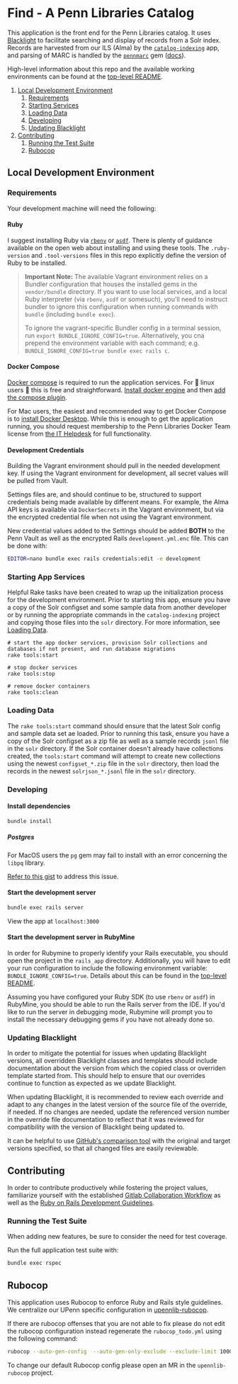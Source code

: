 # Find - A Penn Libraries Catalog

This application is the front end for the Penn Libraries catalog. It uses 
[Blacklight](https://github.com/projectblacklight/blacklight) to facilitate searching and display of records from a Solr
index. Records are harvested from our ILS (Alma) by the 
[`catalog-indexing`](https://gitlab.library.upenn.edu/dld/catalog/catalog-indexing) app, and parsing of MARC is handled 
by the [`pennmarc`](https://gitlab.library.upenn.edu/dld/catalog/pennmarc) gem 
([docs](https://rubygems.org/gems/pennmarc)).

High-level information about this repo and the available working environments can be found at the [top-level README](README.md).

1. [Local Development Environment](#local-development-environment)
   1. [Requirements](#requirements)
   2. [Starting Services](#starting-app-services)
   3. [Loading Data](#loading-data)
   4. [Developing](#developing)
   5. [Updating Blacklight](#updating-blacklight)
2. [Contributing](#contributing)
   1. [Running the Test Suite](#running-the-test-suite)
   2. [Rubocop](#rubocop)

## Local Development Environment

### Requirements

Your development machine will need the following:

#### Ruby

I suggest installing Ruby via [`rbenv`](https://github.com/rbenv/rbenv) or [`asdf`](https://asdf-vm.com/). There is
plenty of guidance available on the open web about installing and using these tools. The `.ruby-version` and
`.tool-versions` files in this repo explicitly define the version of Ruby to be installed.

> __Important Note:__ The available Vagrant environment relies on a Bundler configuration that houses the installed gems in the `vendor/bundle` directory.
> If you want to use local services, and a local Ruby interpreter (via `rbenv`, `asdf` or somesuch), you'll need to instruct bundler to ignore this configuration when running commands with `bundle` (including `bundle exec`).
>
> To ignore the vagrant-specific Bundler config in a terminal session, run `export BUNDLE_IGNORE_CONFIG=true`. Alternatively, you cna prepend the environment variable with each command; e.g. `BUNDLE_IGNORE_CONFIG=true bundle exec rails c`.

#### Docker Compose

[Docker compose](https://docs.docker.com/compose/install/) is required to run the application services. For 🌈 linux 
users 🌈 this is free and straightforward. [Install docker engine](https://docs.docker.com/engine/install/) and then
[add the compose plugin](https://docs.docker.com/compose/install/linux/#install-the-plugin-manually).

For Mac users, the easiest and recommended way to get Docker Compose is to 
[install Docker Desktop](https://docs.docker.com/desktop/install/mac-install/). While this is enough to get the 
application running, you should request membership to the Penn Libraries Docker Team license 
from [the IT Helpdesk](https://ithelp.library.upenn.edu/support/home) for full functionality.

#### Development Credentials
 
Building the Vagrant environment should pull in the needed development key. If using the Vagrant environment for development, all secret values will be pulled from Vault. 

Settings files are, and should continue to be, structured to support credentials being made available by different means. For example, the Alma API keys is available via `DockerSecrets` in the Vagrant environment, but via the encrypted credential file when not using the Vagrant environment.

New credential values added to the Settings should be added **BOTH** to the Penn Vault as well as the encrypted Rails `development.yml.enc` file. This can be done with:

```bash
EDITOR=nano bundle exec rails credentials:edit -e development
```

### Starting App Services

Helpful Rake tasks have been created to wrap up the initialization process for the development environment. Prior to
starting this app, ensure you have a copy of the Solr configset and some sample data from another developer or by 
running the appropriate commands in the `catalog-indexing` project and copying those files into the `solr` directory.
For more information, see [Loading Data](#loading-data).

```
# start the app docker services, provision Solr collections and databases if not present, and run database migrations
rake tools:start

# stop docker services
rake tools:stop

# remove docker containers
rake tools:clean
```

### Loading Data

The `rake tools:start` command should ensure that the latest Solr config and sample data set ae loaded. Prior to running
this task, ensure you have a copy of the Solr configset as a zip file as well as a sample records `jsonl` file in the
`solr` directory. If the Solr container doesn't already have collections created, the `tools:start` command will attempt
to create new collections using the newest `configset_*.zip` file in the `solr` directory, then load the records in the 
newest `solrjson_*.jsonl` file in the `solr` directory.

### Developing

#### Install dependencies

```bash
bundle install
```

##### Postgres
For MacOS users the `pg` gem may fail to install with an error concerning the `libpq` library.

[Refer to this gist](https://gist.github.com/tomholford/f38b85e2f06b3ddb9b4593e841c77c9e) to address this issue.

#### Start the development server

```bash
bundle exec rails server
```
 
View the app at `localhost:3000`

#### Start the development server in RubyMine

In order for Rubymine to properly identify your Rails executable, you should open the project in the `rails_app` directory. Additionally, you will have to edit your run configuration to include the following environment variable: `BUNDLE_IGNORE_CONFIG=true`. Details about this can be found in the [top-level README](README.md). 

Assuming you have configured your Ruby SDK (to use `rbenv` or `asdf`) in RubyMine, you should be able to run the Rails server from the IDE. If you'd like to run the server in debugging mode, Rubymine will prompt you to install the necessary debugging gems if you have not already done so.

### Updating Blacklight

In order to mitigate the potential for issues when updating Blacklight versions, all overridden Blacklight classes and templates should include documentation about the version from which the copied class or overriden template started from. This should help to ensure that our overrides continue to function as expected as we update Blacklight.

When updating Blacklight, it is recommended to review each override and adapt to any changes in the latest version of the source file of the override, if needed. If no changes are needed, update the referenced version number in the override file documentation to reflect that it was reviewed for compatibility with the version of Blacklight being updated to.

It can be helpful to use [GitHub's comparison tool](https://github.com/projectblacklight/blacklight/compare/v8.8.0...v8.11.0) with the original and target versions specified, so that all changed files are easily reviewable.

## Contributing

In order to contribute productively while fostering the project values, familiarize yourself with the established
[Gitlab Collaboration Workflow](https://upennlibrary.atlassian.net/wiki/spaces/DLD/pages/498073672/GitLab+Collaboration+Workflow)
as well as the [Ruby on Rails Development Guidelines](https://upennlibrary.atlassian.net/wiki/spaces/DLD/pages/495616001/Ruby-on-Rails+Development+Guidelines).

### Running the Test Suite

When adding new features, be sure to consider the need for test coverage.

Run the full application test suite with:

```bash
bundle exec rspec
```

## Rubocop

This application uses Rubocop to enforce Ruby and Rails style guidelines. We centralize our UPenn specific configuration in
[upennlib-rubocop](https://gitlab.library.upenn.edu/dld/upennlib-rubocop).

If there are rubocop offenses that you are not able to fix please do not edit the rubocop configuration instead regenerate the `rubocop_todo.yml` using the following command:

```bash
rubocop --auto-gen-config  --auto-gen-only-exclude --exclude-limit 10000
```

To change our default Rubocop config please open an MR in the `upennlib-rubocop` project.
